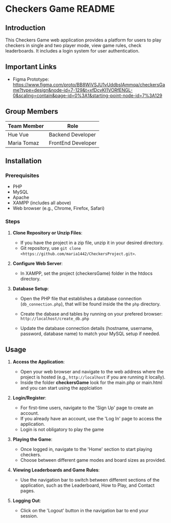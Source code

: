 
# Checkers Game  README

## Introduction

This Checkers Game web application provides a platform for users to play checkers in single and two player mode, view game rules, check leaderboards. It includes a login system for user authentication.

## Important Links

- Figma Prototype: https://www.figma.com/proto/BB8WiVSJU1vUddbsIAmmqa/checkersGame?type=design&node-id=7-129&t=xfDcvKI1VORfENGL-0&scaling=contain&page-id=0%3A1&starting-point-node-id=7%3A129 

## Group Members 
| Team Member | Role |
---|---
| Hue Vue | Backend Developer|
| Maria Tomaz | FrontEnd Developer |



## Installation

### Prerequisites

- PHP 
- MySQL 
- Apache
- XAMPP (includes all above)
- Web browser (e.g., Chrome, Firefox, Safari)

### Steps

1. **Clone Repository or Unzip Files**: 
   - If you have the project in a zip file, unzip it in your desired directory.
   -  Git repository, use `git clone <https://github.com/maria1442/CheckersProject.git>`.

2. **Configure Web Server**:
   - In XAMPP, set the project (checkersGame) folder  in the htdocs directory.
   
3. **Database Setup**:
   - Open the PHP file that establishes a database connection (`db_connection.php`), that will be found inside the  the `php`  directory.

   - Create the dabase and tables by running on your prefered browser: `http://localhost/create_db.php`

   - Update the database connection details (hostname, username, password, database name) to match your MySQL setup if needed.

## Usage

1. **Access the Application**:
   - Open your web browser and navigate to the web address where the project is hosted (e.g., `http://localhost` if you are running it locally).
    - Inside the folder **checkersGame** look for the main.php or main.html and you can start using the applciation 

2. **Login/Register**:
   - For first-time users, navigate to the 'Sign Up' page to create an account.
   - If you already have an account, use the 'Log In' page to access the application.
   - Login is not obligatory to play the game

3. **Playing the Game**:
   - Once logged in, navigate to the 'Home' section to start playing checkers.
   - Choose between different game modes and board sizes as provided.

4. **Viewing Leaderboards and Game Rules**:
   - Use the navigation bar to switch between different sections of the application, such as the Leaderboard, How to Play, and Contact pages.

5. **Logging Out**:
   - Click on the 'Logout' button in the navigation bar to end your session.

